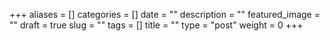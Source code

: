 +++
aliases      = []
categories   = []
date         = ""
description  = ""
featured_image = ""
draft        = true
slug         = ""
tags         = []
title        = ""
type         = "post"
weight       = 0
+++
